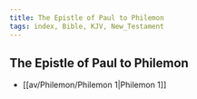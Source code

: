 ```yaml
---
title: The Epistle of Paul to Philemon
tags: index, Bible, KJV, New_Testament
---
```


## The Epistle of Paul to Philemon

- [[av/Philemon/Philemon 1|Philemon 1]]
